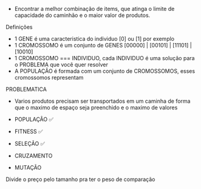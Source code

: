 - Encontrar a melhor combinação de items, que atinga o limite de capacidade do caminhão e o maior valor de produtos.

Definições

- 1 GENE é uma caracteristica do individuo  [0] ou [1] por exemplo
- 1 CROMOSSOMO é um conjunto de GENES [00000] | [00101] | [11101] | [10010]
- 1 CROMOSSOMO === INDIVIDUO, cada INDIVIDUO é uma solução para o PROBLEMA que você quer resolver
- A POPULAÇÂO é formada com um conjunto de CROMOSSOMOS, esses cromossomos representam 

PROBLEMATICA

- Varios produtos precisam ser transportados em um caminha de forma que o maximo de espaço seja 
preenchido e o maximo de valores

- POPULAÇÂO ✅
- FITNESS ✅
- SELEÇÃO ✅
- CRUZAMENTO
- MUTAÇÃO

Divide o preço pelo tamanho pra ter o peso de comparação